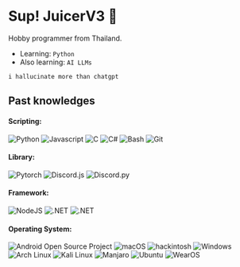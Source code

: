 # Sup! JuicerV3 :wave:
Hobby programmer from Thailand.
* Learning: `Python`
* Also learning: `AI LLMs`

`i hallucinate more than chatgpt`

## Past knowledges 
#### Scripting: 
![Python](https://img.shields.io/badge/Python-3776AB?style=for-the-badge&labelColor=black&logo=python&logoColor=white)
![Javascript](https://img.shields.io/badge/Javascript-F0DB4F?style=for-the-badge&labelColor=black&logo=javascript&logoColor=white)
![C](https://img.shields.io/badge/C-A8B9CC?style=for-the-badge&labelColor=black&logo=c&logoColor=white)
![C#](https://custom-icon-badges.demolab.com/badge/C%23-%23239120.svg?style=for-the-badge&labelColor=black&logo=cshrp&color=8A42A6&logoColor=white)
![Bash](https://img.shields.io/badge/Bash-4EAA25?style=for-the-badge&labelColor=black&logo=gnubash&logoColor=fff)
![Git](https://img.shields.io/badge/Git-F05032?style=for-the-badge&labelColor=black&logo=git&logoColor=white)
#### Library:
![Pytorch](https://img.shields.io/badge/Pytorch-EE4C2C?style=for-the-badge&labelColor=black&logo=pytorch&logoColor=white)
![Discord.js](https://img.shields.io/badge/Discord.js-5865F2?style=for-the-badge&labelColor=black&logo=discorddotjs&logoColor=white)
![Discord.py](https://img.shields.io/badge/Discord.py-5865F2?style=for-the-badge&labelColor=black&logo=python&logoColor=white)
#### Framework:
![NodeJS](https://img.shields.io/badge/Node.js-6DA55F?style=for-the-badge&labelColor=black&logo=node.js&logoColor=white)
![.NET](https://img.shields.io/badge/.NET-512BD4?style=for-the-badge&labelColor=black&logo=dotnet&logoColor=fff)
![.NET](https://img.shields.io/badge/FFmpeg-007808?style=for-the-badge&labelColor=black&logo=ffmpeg&logoColor=fff)
#### Operating System:
![Android Open Source Project](https://img.shields.io/badge/Android%20Open%20Source%20Project-3DDC84?style=for-the-badge&labelColor=black&logo=android&logoColor=white)
![macOS](https://img.shields.io/badge/macOS-ffffff?style=for-the-badge&logo=apple&labelColor=black&logoColor=F0F0F0)
![hackintosh](https://img.shields.io/badge/Hackintosh-black?style=for-the-badge&labelColor=black&color=white&logo=apple&logoColor=white)
![Windows](https://custom-icon-badges.demolab.com/badge/Windows-0078D6?style=for-the-badge&labelColor=black&logo=windows11&logoColor=white)
![Arch Linux](https://img.shields.io/badge/Arch%20Linux-1793D1?style=for-the-badge&labelColor=black&logo=arch-linux&logoColor=fff)
![Kali Linux](https://img.shields.io/badge/Kali%20Linux-557C94?style=for-the-badge&labelColor=black&logo=kalilinux&logoColor=fff)
![Manjaro](https://img.shields.io/badge/Manjaro-35BF5C?style=for-the-badge&labelColor=black&logo=manjaro&logoColor=fff)
![Ubuntu](https://img.shields.io/badge/Ubuntu-E95420?style=for-the-badge&labelColor=black&logo=ubuntu&logoColor=white)
![WearOS](https://img.shields.io/badge/-Wear%20OS-4285F4?style=for-the-badge&logo=wearos&labelColor=black&logoColor=F0F0F0)
